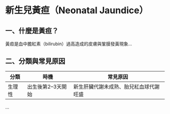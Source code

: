 # 新生兒黃疸（Neonatal Jaundice）

## 一、什麼是黃疸？
黃疸是血中膽紅素（bilirubin）過高造成的皮膚與鞏膜發黃現象...

## 二、分類與常見原因
| 分類         | 時機               | 常見原因                               |
|--------------|--------------------|----------------------------------------|
| 生理性       | 出生後第2–3天開始  | 新生肝臟代謝未成熟、胎兒紅血球代謝旺盛   |
...